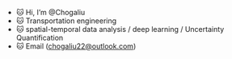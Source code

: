 - 🐱 Hi, I’m @Chogaliu
- 🐱 Transportation engineering
- 🐱 spatial-temporal data analysis / deep learning / Uncertainty Quantification
- 🐱 Email (chogaliu22@outlook.com)

<!---
Chogaliu/Chogaliu is a ✨ special ✨ repository because its `README.md` (this file) appears on your GitHub profile.
You can click the Preview link to take a look at your changes.
--->
